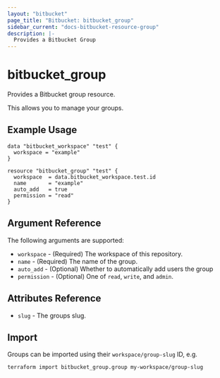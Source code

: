 ```yaml
---
layout: "bitbucket"
page_title: "Bitbucket: bitbucket_group"
sidebar_current: "docs-bitbucket-resource-group"
description: |-
  Provides a Bitbucket Group
---
```


# bitbucket\_group

Provides a Bitbucket group resource.

This allows you to manage your groups.

## Example Usage

```hcl
data "bitbucket_workspace" "test" {
  workspace = "example"
}

resource "bitbucket_group" "test" {
  workspace  = data.bitbucket_workspace.test.id
  name       = "example"
  auto_add   = true
  permission = "read"
}
```

## Argument Reference

The following arguments are supported:

* `workspace` - (Required) The workspace of this repository.
* `name` - (Required) The name of the group.
* `auto_add` - (Optional) Whether to automatically add users the group
* `permission` - (Optional) One of `read`, `write`, and `admin`.

## Attributes Reference

* `slug` - The groups slug.

## Import

Groups can be imported using their `workspace/group-slug` ID, e.g.

```sh
terraform import bitbucket_group.group my-workspace/group-slug
```
